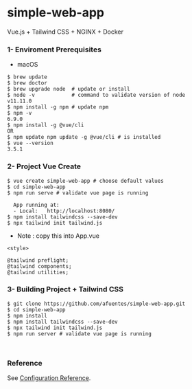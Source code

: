 # simple-web-app

Vue.js + Tailwind CSS + NGINX + Docker 

### 1- Enviroment Prerequisites 

* macOS 
```
$ brew update
$ brew doctor
$ brew upgrade node  # update or install 
$ node -v            # command to validate version of node
v11.11.0 
$ npm install -g npm # update npm
$ npm -v
6.9.0
$ npm install -g @vue/cli 
OR 
$ npm update npm update -g @vue/cli # is installed
$ vue --version
3.5.1

```

### 2- Project Vue Create  

```
$ vue create simple-web-app # choose default values 
$ cd simple-web-app
$ npm run serve # validate vue page is running 
 
  App running at:
  - Local:   http://localhost:8080/ 
$ npm install tailwindcss --save-dev
$ npx tailwind init tailwind.js
```
* Note : copy this into App.vue 

```
<style>

@tailwind preflight;
@tailwind components;
@tailwind utilities;

```


### 3-  Building Project + Tailwind CSS 

```
$ git clone https://github.com/afuentes/simple-web-app.git
$ cd simple-web-app
$ npm install
$ npm install tailwindcss --save-dev 
$ npx tailwind init tailwind.js
$ npm run server # validate vue page is running 



```


### Reference

See [Configuration Reference](https://cli.vuejs.org/config/).

